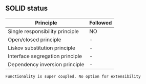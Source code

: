## SOLID status

| Principle                       | Followed |
| ------------------------------- | -------- |
| Single responsibility principle | NO       |
| Open/closed principle           | -        |
| Liskov substitution principle   | -        |
| Interface segregation principle | -        |
| Dependency inversion principle  | -        |

`Functionality is super coupled. No option for extensibility`
